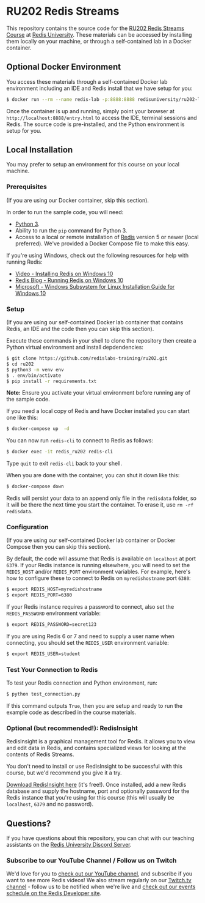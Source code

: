 # RU202 Redis Streams

This repository contains the source code for the [RU202 Redis Streams Course](https://university.redis.com/courses/ru202/) at [Redis University](https://university.redis.com/).  These materials can be accessed by installing them locally on your machine, or through a self-contained lab in a Docker container.

## Optional Docker Environment

You access these materials through a self-contained Docker lab environment including an IDE and Redis install that we have setup for you:

```bash
$ docker run --rm --name redis-lab -p:8888:8888 redisuniversity/ru202-lab
```

Once the container is up and running, simply point your browser at `http://localhost:8888/entry.html` to access the IDE, terminal sessions and Redis.  The source code is pre-installed, and the Python environment is setup for you.

## Local Installation

You may prefer to setup an environment for this course on your local machine.

### Prerequisites

(If you are using our Docker container, skip this section).

In order to run the sample code, you will need:

* [Python 3](https://www.python.org/downloads/).
* Ability to run the `pip` command for Python 3.
* Access to a local or remote installation of [Redis](https://redis.io/download) version 5 or newer (local preferred).  We've provided a Docker Compose file to make this easy. 

If you're using Windows, check out the following resources for help with running Redis:

* [Video - Installing Redis on Windows 10](https://www.youtube.com/watch?v=_nFwPTHOMIY)
* [Redis Blog - Running Redis on Windows 10](https://redis.com/blog/redis-on-windows-10/)
* [Microsoft - Windows Subsystem for Linux Installation Guide for Windows 10](https://docs.microsoft.com/en-us/windows/wsl/install-win10)

### Setup

(If you are using our self-contained Docker lab container that contains Redis, an IDE and the code then you can skip this section).

Execute these commands in your shell to clone the repository then create a Python virtual environment and install depdendencies:

```bash
$ git clone https://github.com/redislabs-training/ru202.git
$ cd ru202
$ python3 -m venv env
$ . env/bin/activate
$ pip install -r requirements.txt
```

**Note:** Ensure you activate your virtual environment before running any of the sample code.

If you need a local copy of Redis and have Docker installed you can start one like this:

```bash
$ docker-compose up  -d
```

You can now run `redis-cli` to connect to Redis as follows:

```bash
$ docker exec -it redis_ru202 redis-cli
```

Type `quit` to exit `redis-cli` back to your shell.

When you are done with the container, you can shut it down like this:

```bash
$ docker-compose down
```

Redis will persist your data to an append only file in the `redisdata` folder, so it will be there the next time you start the container.  To erase it, use `rm -rf redisdata`.

### Configuration

(If you are using our self-contained Docker lab container or Docker Compose then you can skip this section).

By default, the code will assume that Redis is available on `localhost` at port `6379`.  If your Redis instance is running elsewhere, you will need to set the `REDIS_HOST` and/or `REDIS_PORT` environment variables.  For example, here's how to configure these to connect to Redis on `myredishostname` port `6380`:

```bash
$ export REDIS_HOST=myredishostname
$ export REDIS_PORT=6380
```

If your Redis instance requires a password to connect, also set the `REDIS_PASSWORD` environment variable:

```bash
$ export REDIS_PASSWORD=secret123
```

If you are using Redis 6 or 7 and need to supply a user name when connecting, you should set the `REDIS_USER` environment variable:

```bash
$ export REDIS_USER=student
```

### Test Your Connection to Redis

To test your Redis connection and Python environment, run:

```bash
$ python test_connection.py
```

If this command outputs `True`, then you are setup and ready to run the example code as described in the course materials.

### Optional (but recommended!): RedisInsight

RedisInsight is a graphical management tool for Redis.  It allows you to view and edit data in Redis, and contains specialized views for looking at the contents of Redis Streams.

You don't need to install or use RedisInsight to be successful with this course, but we'd recommend you give it a try.

[Download RedisInsight here](https://redis.com/redis-enterprise/redis-insight/) (it's free!).  Once installed, add a new Redis database and supply the hostname, port and optionally password for the Redis instance that you're using for this course (this will usually be `localhost`, `6379` and no password).

## Questions?

If you have questions about this repository, you can chat with our teaching assistants on the [Redis University Discord Server](https://discord.gg/3wseBzw).

### Subscribe to our YouTube Channel / Follow us on Twitch

We'd love for you to [check out our YouTube channel](https://youtube.com/redisinc), and subscribe if you want to see more Redis videos!  We also stream regularly on our [Twitch.tv channel](https://www.twitch.tv/redisinc) - follow us to be notified when we're live and [check out our events schedule on the Redis Developer site](https://developer.redis.com/redis-live/).
